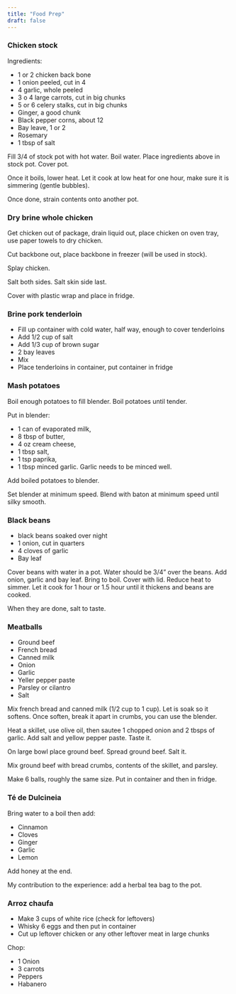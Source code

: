 ```yaml
---
title: "Food Prep"
draft: false
---
```



### Chicken stock
Ingredients:
- 1 or 2 chicken back bone
- 1 onion peeled, cut in 4
- 4 garlic, whole peeled
- 3 o 4 large carrots, cut in big chunks
- 5 or 6 celery stalks, cut in big chunks
- Ginger, a good chunk
- Black pepper corns, about 12
- Bay leave, 1 or 2
- Rosemary
- 1 tbsp of salt

Fill 3/4 of stock pot with hot water. Boil water. Place ingredients above in stock pot. Cover pot.

Once it boils, lower heat. Let it cook at low heat for one hour, make sure it is simmering (gentle bubbles).

Once done, strain contents onto another pot.


### Dry brine whole chicken
Get chicken out of package, drain liquid out, place chicken on oven tray, use paper towels to dry chicken.

Cut backbone out, place backbone in freezer (will be used in stock).

Splay chicken.

Salt both sides. Salt skin side last. 

Cover with plastic wrap and place in fridge.

### Brine pork tenderloin
- Fill up container with cold water, half way, enough to cover tenderloins
- Add 1/2 cup of salt
- Add 1/3 cup of brown sugar
- 2 bay leaves
- Mix
- Place tenderloins in container, put container in fridge

### Mash potatoes 
Boil enough potatoes to fill blender. Boil potatoes until tender. 

Put in blender:
- 1 can of evaporated milk, 
- 8 tbsp of butter, 
- 4 oz cream cheese, 
- 1 tbsp salt, 
- 1 tsp paprika, 
- 1 tbsp minced garlic. Garlic needs to be minced well. 

Add boiled potatoes to blender.

Set blender at minimum speed. Blend with baton at minimum speed until silky smooth.


### Black beans

- black beans soaked over night
- 1 onion, cut in quarters
- 4 cloves of garlic
- Bay leaf

Cover beans with water in a pot. Water should be 3/4” over the beans. Add onion, garlic and bay leaf. Bring to boil. Cover with lid. Reduce heat to simmer. Let it cook for 1 hour or 1.5 hour until it thickens and beans are cooked.

When they are done, salt to taste.


### Meatballs

- Ground beef
- French bread
- Canned milk
- Onion
- Garlic
- Yeller pepper paste
- Parsley or cilantro
- Salt

Mix french bread and canned milk (1/2 cup to 1 cup). Let is soak so it softens. Once soften, break it apart in crumbs, you can use the blender.

Heat a skillet, use olive oil, then sautee 1 chopped onion and 2 tbsps of garlic. Add salt and yellow pepper paste. Taste it.

On large bowl place ground beef. Spread ground beef. Salt it.

Mix ground beef with bread crumbs, contents of the skillet, and parsley.

Make 6 balls, roughly the same size. Put in container and then in fridge.


### Té de Dulcineia

Bring water to a boil then add:

- Cinnamon 
- Cloves
- Ginger
- Garlic
- Lemon 

Add honey at the end. 

My contribution to the experience: add a herbal tea bag to the pot. 


### Arroz chaufa

- Make 3 cups of white rice (check for leftovers)
- Whisky 6 eggs and then put in container
- Cut up leftover chicken or any other leftover meat in large chunks

Chop:
- 1 Onion
- 3 carrots
- Peppers
- Habanero
